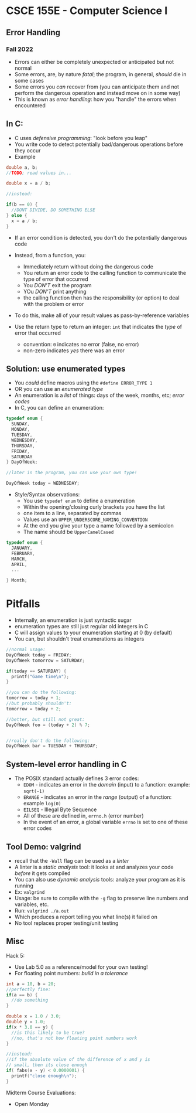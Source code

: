 
# CSCE 155E - Computer Science I
## Error Handling
### Fall 2022

* Errors can either be completely unexpected or anticipated but not normal
* Some errors, are, by nature *fatal*; the program, in general, *should* die in some cases
* Some errors you *can* recover from (you can anticipate them and not perform the dangerous operation and instead move on in some way)
* This is known as *error handling*: how you "handle" the errors when encountered

## In C:

* C uses *defensive programming*: "look before you leap"
* You write code to detect potentially bad/dangerous operations before they occur
* Example

```c
double a, b;
//TODO; read values in...

double x = a / b;

//instead:

if(b == 0) {
  //DONT DIVIDE, DO SOMETHING ELSE
} else {
  x = a / b;
}

```
* If an error condition is detected, you don't do the potentially dangerous code
* Instead, from a function, you:
  * Immediately return without doing the dangerous code
  * You return an error code to the calling function to communicate the type of error that occurred
  * You *DON'T* exit the program
  * YOu *DON'T* print anything
  * the calling function then has the responsibility (or option) to deal with the problem or error

* To do this, make all of your result values as pass-by-reference variables
* Use the return type to return an integer: `int` that indicates the *type* of error that occurred
  * convention: `0` indicates no error (false, no error)
  * non-zero indicates *yes* there was an error

## Solution: use enumerated types

* You *could* define macros using the `#define ERROR_TYPE 1`
* OR you can use an *enumerated type*
* An enumeration is a *list* of things: days of the week, months, etc; *error codes*
* In C, you can define an enumeration:

```c
typedef enum {
  SUNDAY,
  MONDAY,
  TUESDAY,
  WEDNESDAY,
  THURSDAY,
  FRIDAY,
  SATURDAY
} DayOfWeek;

//later in the program, you can use your own type!

DayOfWeek today = WEDNESDAY;

```

* Style/Syntax observations:
  * You use `typedef enum` to define a enumeration
  * Within the opening/closing curly brackets you have the list
  * one item to a line, separated by commas
  * Values use an `UPPER_UNDERSCORE_NAMING_CONVENTION`
  * At the end you give your type a name followed by a semicolon
  * The name should be `UpperCamelCased`


```c
typedef enum {
  JANUARY,
  FEBRUARY,
  MARCH,
  APRIL,
  ...

} Month;
```

# Pitfalls

* Internally, an enumeration is just syntactic sugar
* enumeration types are still just regular old integers in C
* C will assign values to your enumeration starting at 0 (by default)
* You can, but shouldn't treat enumerations as integers

```c
//normal usage:
DayOfWeek today = FRIDAY;
DayOfWeek tomorrow = SATURDAY;

if(today == SATURDAY) {
  printf("Game time\n");
}

//you can do the following:
tomorrow = today + 1;
//but probably shouldn't:
tomorrow = today + 2;

//better, but still not great:
DayOfWeek foo = (today + 2) % 7;


//really don't do the following:
DayOfWeek bar = TUESDAY + THURSDAY;

```

## System-level error handling in C

* The POSIX standard actually defines 3 error codes:
  * `EDOM` - indicates an error in the *domain* (input) to a function: example: `sqrt(-1)`
  * `ERANGE` - indicates an error in the *range* (output) of a function: example `log(0)`
  * `EILSEQ` - Illegal Byte Sequence
  * All of these are defined in, `errno.h` (error number)
  * In the event of an error, a global variable `errno` is set to one of these error codes

## Tool Demo: valgrind

* recall that the `-Wall` flag can be used as a *linter*
* A linter is a *static analysis* tool: it looks at and analyzes your code *before* it gets compiled
* You can also use *dynamic analysis* tools: analyze your program as it is running
* Ex: `valgrind`
* Usage: be sure to compile with the `-g` flag to preserve line numbers and variables, etc.
* Run: `valgrind ./a.out`
* Which produces a report telling you what line(s) it failed on
* No tool replaces proper testing/unit testing

## Misc

Hack 5:
  * Use Lab 5.0 as a reference/model for your own testing!
  * For floating point numbers: *build in a tolerance*

```c
int a = 10, b = 20;
//perfectly fine:
if(a == b) {
  //do something
}

double x = 1.0 / 3.0;
double y = 1.0;
if(x * 3.0 == y) {
  //is this likely to be true?
  //no, that's not how floating point numbers work
}

//instead:
//if the absolute value of the difference of x and y is
// small, then its close enough
if( fabs(x - y) < 0.0000001) {
  printf("close enough\n");
}
```

Midterm Course Evaluations:
  * Open Monday

```text





```
